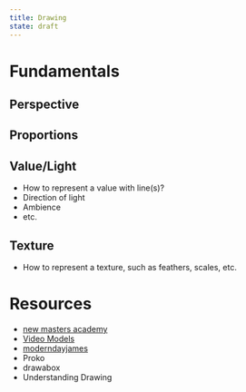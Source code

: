 ```yaml
---
title: Drawing
state: draft
---
```


# Fundamentals
## Perspective
## Proportions
## Value/Light
- How to represent a value with line(s)?
- Direction of light
- Ambience
- etc.
## Texture
- How to represent a texture, such as feathers, scales, etc.

# Resources
- [new masters academy](https://www.nma.art/)
- [Video Models](https://vimeo.com/croquiscafe)
- [moderndayjames](https://www.youtube.com/channel/UCI8GDFj5BQCQrSHITFebzkA)
- Proko
- drawabox
- Understanding Drawing
